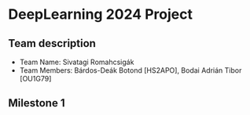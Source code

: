 # DeepLearning 2024 Project

## Team description
- Team Name: Sivatagi Romahcsigák
- Team Members: Bárdos-Deák Botond [HS2APO], Bodai Adrián Tibor [OU1G79]

## Milestone 1
